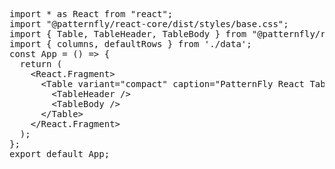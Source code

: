 <pre class="file">
import * as React from &quot;react&quot;;
import &quot;@patternfly/react-core/dist/styles/base.css&quot;;
import { Table, TableHeader, TableBody } from &quot;@patternfly/react-table&quot;;
import { columns, defaultRows } from &#39;./data&#39;;
const App = () =&gt; {
  return (
    &lt;React.Fragment&gt;
      &lt;Table variant=&quot;compact&quot; caption=&quot;PatternFly React Table&quot; cells={columns} rows={defaultRows}&gt;
        &lt;TableHeader /&gt;
        &lt;TableBody /&gt;
      &lt;/Table&gt;
    &lt;/React.Fragment&gt;
  );
};
export default App;
</pre>
